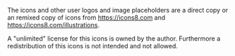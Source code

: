 The icons and other user logos and image placeholders are a direct copy or an remixed copy of icons from https://icons8.com and https://icons8.com/illustrations.

A "unlimited" license for this icons is owned by the author. Furthermore a redistribution of this icons is not intended and not allowed.